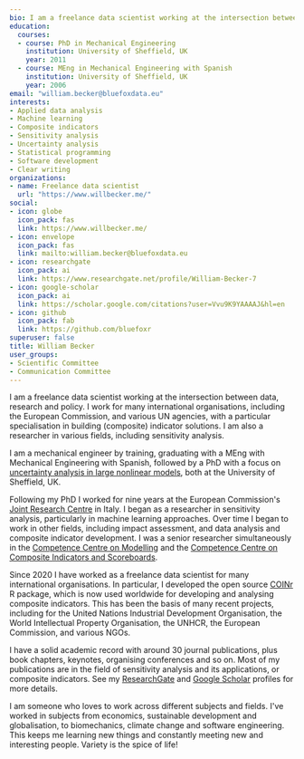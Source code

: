 ```yaml
---
bio: I am a freelance data scientist working at the intersection between data, research and policy. I work for many international organisations, including the European Commission, and various UN agencies, with a particular specialisation in building (composite) indicator solutions. I am also a researcher in various fields, including sensitivity analysis.
education:
  courses:
  - course: PhD in Mechanical Engineering
    institution: University of Sheffield, UK
    year: 2011
  - course: MEng in Mechanical Engineering with Spanish
    institution: University of Sheffield, UK
    year: 2006
email: "william.becker@bluefoxdata.eu"
interests:
- Applied data analysis
- Machine learning
- Composite indicators
- Sensitivity analysis
- Uncertainty analysis
- Statistical programming
- Software development
- Clear writing
organizations:
- name: Freelance data scientist
  url: "https://www.willbecker.me/"
social:
- icon: globe
  icon_pack: fas
  link: https://www.willbecker.me/
- icon: envelope
  icon_pack: fas
  link: mailto:william.becker@bluefoxdata.eu
- icon: researchgate
  icon_pack: ai
  link: https://www.researchgate.net/profile/William-Becker-7
- icon: google-scholar
  icon_pack: ai
  link: https://scholar.google.com/citations?user=Vvu9K9YAAAAJ&hl=en
- icon: github
  icon_pack: fab
  link: https://github.com/bluefoxr
superuser: false
title: William Becker
user_groups:
- Scientific Committee
- Communication Committee
---
```


I am a freelance data scientist working at the intersection between data, research and policy. I work for many international organisations, including the European Commission, and various UN agencies, with a particular specialisation in building (composite) indicator solutions. I am also a researcher in various fields, including sensitivity analysis.

I am a mechanical engineer by training, graduating with a MEng with Mechanical Engineering with Spanish, followed by a PhD with a focus on [uncertainty analysis in large nonlinear models](https://www.researchgate.net/publication/301647922_Uncertainty_Propagation_Through_Large_Nonlinear_Models), both at the University of Sheffield, UK. 

Following my PhD I worked for nine years at the European Commission's [Joint Research Centre](https://joint-research-centre.ec.europa.eu/index_en) in Italy. I began as a researcher in sensitivity analysis, particularly in machine learning approaches. Over time I began to work in other fields, including impact assessment, and data analysis and composite indicator development. I was a senior researcher simultaneously in the [Competence Centre on Modelling](https://knowledge4policy.ec.europa.eu/modelling_en) and the [Competence Centre on Composite Indicators and Scoreboards](https://knowledge4policy.ec.europa.eu/composite-indicators_en).

Since 2020 I have worked as a freelance data scientist for many international organisations. In particular, I developed the open source [COINr](https://bluefoxr.github.io/COINr/) R package, which is now used worldwide for developing and analysing composite indicators. This has been the basis of many recent projects, including for the United Nations Industrial Development Organisation, the World Intellectual Property Organisation, the UNHCR, the European Commission, and various NGOs.

I have a solid academic record with around 30 journal publications, plus book chapters, keynotes, organising conferences and so on. Most of my publications are in the field of sensitivity analysis and its applications, or composite indicators. See my [ResearchGate](https://www.researchgate.net/profile/William-Becker-7) and [Google Scholar](https://scholar.google.com/citations?user=Vvu9K9YAAAAJ&hl=en) profiles for more details.

I am someone who loves to work across different subjects and fields. I've worked in subjects from economics, sustainable development and globalisation, to biomechanics, climate change and software engineering. This keeps me learning new things and constantly meeting new and interesting people. Variety is the spice of life!
